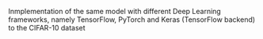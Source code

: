 Inmplementation of the same model with different Deep Learning frameworks, namely TensorFlow, PyTorch and Keras (TensorFlow backend) to the CIFAR-10 dataset
